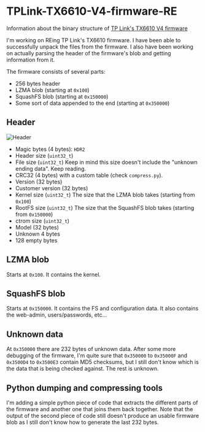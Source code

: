 # TPLink-TX6610-V4-firmware-RE
Information about the binary structure of [TP Link's TX6610 V4 firmware](http://static.tp-link.com/res/down/soft/TX-6610_V4_150922.zip)

I'm working on REing TP Link's TX6610 firmware. I have been able to successfully unpack the files from the firmware.
I also have been working on actually parsing the header of the firmware's blob and getting information from it.

The firmware consists of several parts:

* 256 bytes header
* LZMA blob (starting at `0x100`)
* SquashFS blob (starting at `0x150000`)
* Some sort of data appended to the end (starting at `0x350000`)

## Header

![Header](https://github.com/alexandernst/TPLink-TX6610-V4-firmware-RE/blob/master/TX-6610_V4_150922_bin.png)

* Magic bytes (4 bytes): `HDR2`
* Header size (`uint32_t`)
* File size (`uint32_t`) Keep in mind this size doesn't include the "unknown ending data". Keep reading.
* CRC32 (4 bytes) with a custom table (check `compress.py`).
* Version (32 bytes)
* Customer version (32 bytes)
* Kernel size (`uint32_t`) The size that the LZMA blob takes (starting from `0x100`)
* RootFS size (`uint32_t`) The size that the SquashFS blob takes (starting from `0x150000`)
* ctrom size (`uint32_t`)
* Model (32 bytes)
* Unknown 4 bytes
* 128 empty bytes

## LZMA blob

Starts at `0x100`. It contains the kernel.

## SquashFS blob

Starts at `0x150000`. It contains the FS and configuration data. It also contains the web-admin, users/passwords, etc...

## Unknown data

At `0x350000` there are 232 bytes of unknown data. After some more debugging of the firmware, I'm quite sure that `0x350000` to `0x35000F` and `0x3500D4` to `0x3500E3` contain MD5 checksums, but I still don't know which is the data that is being checked against. The rest is unknown. 

## Python dumping and compressing tools

I'm adding a simple python piece of code that extracts the different parts of the firmware and another one that joins them back together.
Note that the output of the second piece of code still doesn't produce an usable firmware blob as I still don't know how to generate the last 232 bytes.
